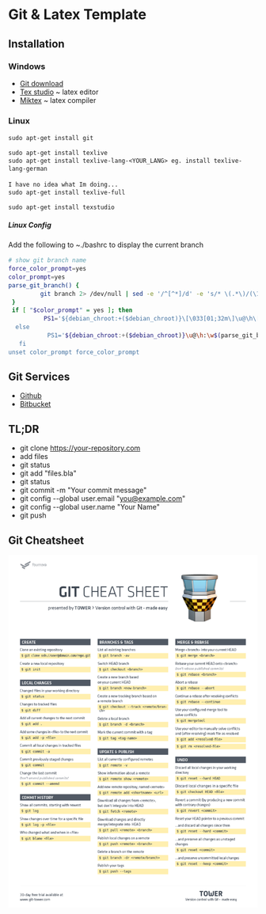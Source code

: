 # Git & Latex Template

## Installation

### Windows

* [Git download](https://git-scm.com/download/win)
* [Tex studio](https://www.texstudio.org/) ~ latex editor
* [Miktex](https://miktex.org/) ~ latex compiler

### Linux 

```
sudo apt-get install git
```
 

```
sudo apt-get install texlive 
sudo apt-get install texlive-lang-<YOUR_LANG> eg. install texlive-lang-german

I have no idea what Im doing... 
sudo apt-get install texlive-full

```

```
sudo apt-get install texstudio
```

#####  Linux Config
Add the following to ~./bashrc to display the current branch
```bash
# show git branch name
force_color_prompt=yes
color_prompt=yes
parse_git_branch() {
         git branch 2> /dev/null | sed -e '/^[^*]/d' -e 's/* \(.*\)/(\1)/'
 }
 if [ "$color_prompt" = yes ]; then
          PS1='${debian_chroot:+($debian_chroot)}\[\033[01;32m\]\u@\h\[\033[00m\]:\[\033[0$
  else
           PS1='${debian_chroot:+($debian_chroot)}\u@\h:\w$(parse_git_branch)\$ '
   fi
unset color_prompt force_color_prompt

```

## Git Services

* [Github](https://github.com/)
* [Bitbucket](https://bitbucket.org/)

## TL;DR
* git clone https://your-repository.com
* add files 
* git status
* git add "files.bla"
* git status
* git commit -m "Your commit message" 
* git config --global user.email "you@example.com" 
* git config --global user.name "Your Name"
* git push 

## Git Cheatsheet 

![git](./git-cheat-sheet-large01.png?raw=true)
